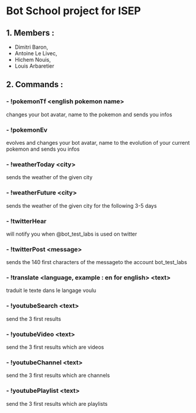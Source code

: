 # Bot School project for ISEP
## 1. Members :
- Dimitri Baron,
- Antoine Le Livec,
- Hichem Nouis,
- Louis Arbaretier
## 2. Commands :
### - !pokemonTf \<english pokemon name>
 changes your bot avatar, name to the pokemon and sends you infos
### - !pokemonEv
 evolves and changes your bot avatar, name to the evolution of your current pokemon and sends you infos
### - !weatherToday \<city>
 sends the weather of the given city
### - !weatherFuture \<city>
 sends the weather of the given city for the following 3-5 days
### - !twitterHear
 will notify you when @bot_test_labs is used on twitter
### - !twitterPost \<message>
 sends the 140 first characters of the messageto the account bot_test_labs
### - !translate <language, example : en for english> \<text>
 traduit le texte dans le langage voulu
### - !youtubeSearch \<text>
 send the 3 first results
### - !youtubeVideo \<text>
 send the 3 first results which are videos
### - !youtubeChannel \<text>
 send the 3 first results which are channels
### - !youtubePlaylist \<text>
 send the 3 first results which are playlists
